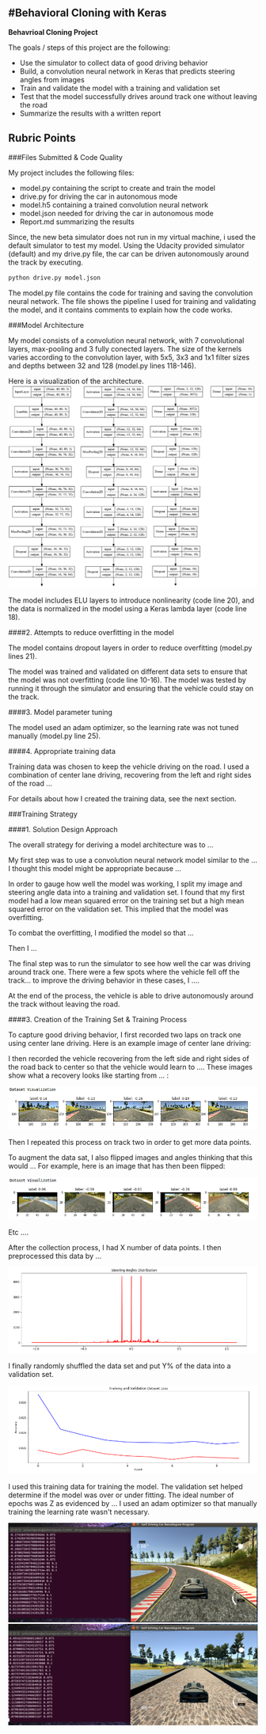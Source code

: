 #**Behavioral Cloning with Keras** 
---

**Behavrioal Cloning Project**

The goals / steps of this project are the following:
* Use the simulator to collect data of good driving behavior
* Build, a convolution neural network in Keras that predicts steering angles from images
* Train and validate the model with a training and validation set
* Test that the model successfully drives around track one without leaving the road
* Summarize the results with a written report


[//]: # (Image References)

[image1]: ./img/model.png "Model Visualization"
[image2]: ./img/Dataset.png "Udacity Dataset"
[image3]: ./img/Augmented.png "Augmented Images (Flipped and Traslated Images)"
[image4]: ./img/Distribution.png "Steering Angles Distribution Before Data Generation"
[image5]: ./img/History.png "Train and Validation Loss"
[image6]: ./img/Simulation_2.png "Autonomous Driving Test"
[image7]: ./img/Simulation_3.png "Autonomous Driving Test"

## Rubric Points
###Files Submitted & Code Quality

My project includes the following files:
* model.py containing the script to create and train the model
* drive.py for driving the car in autonomous mode
* model.h5 containing a trained convolution neural network 
* model.json needed for driving the car in autonomous mode 
* Report.md summarizing the results

Since, the new beta simulator does not run in my virtual machine, i used the default simulator to test my model. Using the Udacity provided simulator (default) and my drive.py file, the car can be driven autonomously around the track by executing. 
```sh
python drive.py model.json
```
The model.py file contains the code for training and saving the convolution neural network. The file shows the pipeline I used for training and validating the model, and it contains comments to explain how the code works.

###Model Architecture

My model consists of a convolution neural network, with 7 convolutional layers, max-pooling and 3 fully conected layers. The size of the kernels varies according to the convolution layer, with 5x5, 3x3 and 1x1 filter sizes and depths between 32 and 128 (model.py lines 118-146). 

Here is a visualization of the architecture.
![alt text][image1]


The model includes ELU layers to introduce nonlinearity (code line 20), and the data is normalized in the model using a Keras lambda layer (code line 18). 

####2. Attempts to reduce overfitting in the model

The model contains dropout layers in order to reduce overfitting (model.py lines 21). 

The model was trained and validated on different data sets to ensure that the model was not overfitting (code line 10-16). The model was tested by running it through the simulator and ensuring that the vehicle could stay on the track.

####3. Model parameter tuning

The model used an adam optimizer, so the learning rate was not tuned manually (model.py line 25).

####4. Appropriate training data

Training data was chosen to keep the vehicle driving on the road. I used a combination of center lane driving, recovering from the left and right sides of the road ... 

For details about how I created the training data, see the next section. 

###Training Strategy

####1. Solution Design Approach

The overall strategy for deriving a model architecture was to ...

My first step was to use a convolution neural network model similar to the ... I thought this model might be appropriate because ...

In order to gauge how well the model was working, I split my image and steering angle data into a training and validation set. I found that my first model had a low mean squared error on the training set but a high mean squared error on the validation set. This implied that the model was overfitting. 

To combat the overfitting, I modified the model so that ...

Then I ... 

The final step was to run the simulator to see how well the car was driving around track one. There were a few spots where the vehicle fell off the track... to improve the driving behavior in these cases, I ....

At the end of the process, the vehicle is able to drive autonomously around the track without leaving the road.

####3. Creation of the Training Set & Training Process

To capture good driving behavior, I first recorded two laps on track one using center lane driving. Here is an example image of center lane driving:

I then recorded the vehicle recovering from the left side and right sides of the road back to center so that the vehicle would learn to .... These images show what a recovery looks like starting from ... :

![alt text][image2]

Then I repeated this process on track two in order to get more data points.

To augment the data sat, I also flipped images and angles thinking that this would ... For example, here is an image that has then been flipped:

![alt text][image3]


Etc ....

After the collection process, I had X number of data points. I then preprocessed this data by ...

![alt text][image4]

I finally randomly shuffled the data set and put Y% of the data into a validation set. 

![alt text][image5]

I used this training data for training the model. The validation set helped determine if the model was over or under fitting. The ideal number of epochs was Z as evidenced by ... I used an adam optimizer so that manually training the learning rate wasn't necessary.

![alt text][image6]
![alt text][image7]
